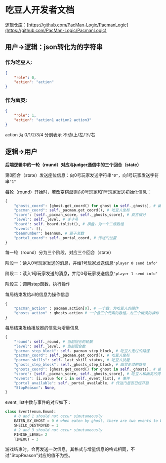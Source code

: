 # 吃豆人开发者文档

逻辑仓库：[https://github.com/PacMan-Logic/PacmanLogic](https://github.com/PacMan-Logic/PacmanLogic)

## 用户->逻辑：json转化为的字符串

### 作为吃豆人: 
```json
{
    "role": 0,
    "action": "action"
}
```

### 作为幽灵: 
```json
{
    "role": 1,
    "action": "action1 action2 action3"
}
```
action 为 0/1/2/3/4 分别表示 不动/上/左/下/右

## 逻辑->用户

<b>后端逻辑中的一轮（round）对应与judger通信中的三个回合（state）</b>

第0回合（state）发送座位信息：向0号玩家发送字符串```"0"```，向1号玩家发送字符串```"1"```

每轮（round）开始时，若改变棋盘则向0号玩家和1号玩家发送初始化信息：
```py
{
    "ghosts_coord": [ghost.get_coord() for ghost in self._ghosts], # 幽灵坐标
    "pacman_coord": self._pacman.get_coord(), # 吃豆人坐标
    "score": [self._pacman_score, self._ghosts_score], # 双方得分
    "level": self._level, # 关卡号
    "board": self._board.tolist(), # 棋盘，为一个二维数组
    "events": [],
    "beannumber": beannum, # 豆子总数
    "portal_coord": self._portal_coord, # 传送门位置
}
```

每一轮（round）分为三个阶段，对应三个回合（state）

阶段一：读入0号玩家发送的消息，并给1号玩家发送信息```"player 0 send info"```

阶段二：读入1号玩家发送的消息，并给0号玩家发送信息```"player 1 send info"```

阶段三：调用step函数，执行操作

每局结束发给ai的信息为操作信息
```py
{
    "pacman_action" : pacman.action[0], # 一个数，为吃豆人的操作
    "ghosts_action" : ghosts.action # 一个含三个元素的数组，为三个幽灵的操作
}
```

每局结束发给播放器的信息为增量信息
```py
{
    "round": self._round, # 当前回合的轮数
    "level": self._level, # 当前回合数
    "pacman_step_block": self._pacman_step_block, # 吃豆人走过的路径
    "pacman_coord": self._pacman.get_coord(), # 吃豆人坐标
    "pacman_skills": self._last_skill_status, # 吃豆人技能
    "ghosts_step_block": self._ghosts_step_block, # 幽灵走过的路径
    "ghosts_coord": [ghost.get_coord() for ghost in self._ghosts], # 幽灵坐标
    "score": [self._pacman_score, self._ghosts_score], # 吃豆人和幽灵的得分
    "events": [i.value for i in self._event_list], # 事件
    "portal_available": self._portal_available, # 传送门是否已经开启
    "StopReason": None,
}
```
event_list中数与事件的对应如下：
```py
class Event(enum.Enum):
    # 0 and 1 should not occur simutaneously
    EATEN_BY_GHOST = 0 # when eaten by ghost, there are two events to be rendered. first, there should be a animation of pacman being caught by ghost. then, the game should pause for a while, and display a respawning animaiton after receiving next coord infomation.
    SHEILD_DESTROYED = 1 
    # 2 and 3 should not occur simutaneously
    FINISH_LEVEL= 2
    TIMEOUT = 3
```

游戏结束时，会再发送一次信息，其格式与增量信息的格式相同，不过"StopReason"对应的值不为空。